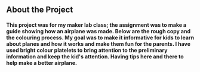 
## About the Project 



#### This project was for my maker lab class; the assignment was to make a guide showing how an airplane was made. Below are the rough copy and the colouring process. My goal was to make it informative for kids to learn about planes and how it works and make them fun for the parents. I have used bright colour platelets to bring attention to the preliminary information and keep the kid's attention. Having tips here and there to help make a better airplane. 